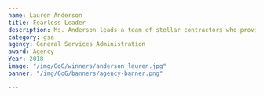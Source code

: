 ```yaml
---
name: Lauren Anderson
title: Fearless Leader
description: Ms. Anderson leads a team of stellar contractors who provide invaluable service to their clients at GSA.
category: gsa
agency: General Services Administration
award: Agency
Year: 2018
image: "/img/GoG/winners/anderson_lauren.jpg"
banner: "/img/GoG/banners/agency-banner.png"

---
```

